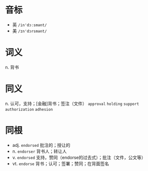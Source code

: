 # 音标

- 英 `/in'dɔːsmənt/`
- 美 `/ɪn'dɔrsmənt/`

# 词义

n. 背书


# 同义

n. 认可，支持；[金融]背书；签注（文件）
`approval` `holding` `support` `authorization` `adhesion`

# 同根

- adj. `endorsed` 批注的；授让的
- n. `endorser` 背书人；转让人
- v. `endorsed` 支持，赞同（endorse的过去式）；批注（文件，公文等）
- vt. `endorse` 背书；认可；签署；赞同；在背面签名

